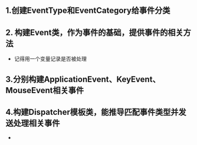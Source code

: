 ## 1.创建EventType和EventCategory给事件分类
## 2. 构建Event类，作为事件的基础，提供事件的相关方法
+ 记得用一个变量记录是否被处理
## 3.分别构建ApplicationEvent、KeyEvent、MouseEvent相关事件

## 4.构建Dispatcher模板类，能推导匹配事件类型并发送处理相关事件
+ 
